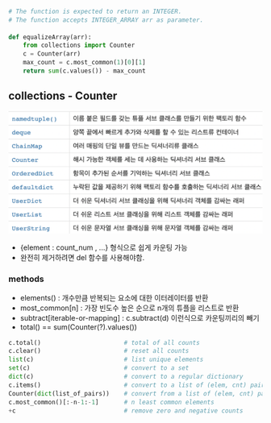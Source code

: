 ```python

# The function is expected to return an INTEGER.
# The function accepts INTEGER_ARRAY arr as parameter.

def equalizeArray(arr):
    from collections import Counter
    c = Counter(arr)
    max_count = c.most_common(1)[0][1]
    return sum(c.values()) - max_count
```

## collections - Counter

![collections](/Junsu_kim/img/collections.png)

- {element : count_num , ...} 형식으로 쉽게 카운팅 가능
- 완전히 제거하려면 del 함수를 사용해야함.

### methods

- elements() : 개수만큼 반복되는 요소에 대한 이터레이터를 반환
- most_common[n] : 가장 빈도수 높은 순으로 n개의 튜플을 리스트로 반환
- subtract[iterable-or-mapping] : c.subtract(d) 이런식으로 카운팅끼리의 빼기
- total() == sum(Counter(?).values())

```python
c.total()                       # total of all counts
c.clear()                       # reset all counts
list(c)                         # list unique elements
set(c)                          # convert to a set
dict(c)                         # convert to a regular dictionary
c.items()                       # convert to a list of (elem, cnt) pairs
Counter(dict(list_of_pairs))    # convert from a list of (elem, cnt) pairs
c.most_common()[:-n-1:-1]       # n least common elements
+c                              # remove zero and negative counts
```